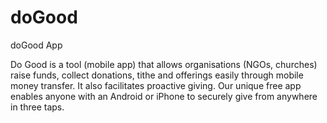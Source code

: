 # doGood
doGood App

Do Good is a tool (mobile app) that allows organisations (NGOs, churches) raise funds, collect donations, tithe and offerings easily through mobile money transfer. It also facilitates proactive giving. Our unique free app enables anyone with an Android or iPhone to securely give from anywhere in three taps.
